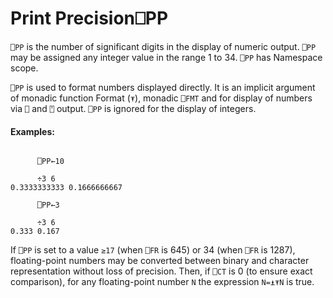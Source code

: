 




<h1 class="heading"><span class="name">Print Precision</span><span class="command">⎕PP</span></h1>

`⎕PP` is the number of significant digits in the display of numeric output. `⎕PP` may be assigned any integer value in the range 1 to 34. `⎕PP` has Namespace scope.


`⎕PP` is used to format numbers displayed directly. It is an implicit argument of monadic function Format (`⍕`), monadic `⎕FMT` and for display of numbers via `⎕` and `⍞` output. `⎕PP` is ignored for the display of integers.


#### Examples:
```apl

      ⎕PP←10
 
      ÷3 6
0.3333333333 0.1666666667
 
      ⎕PP←3
 
      ÷3 6
0.333 0.167
```


If `⎕PP` is set to a value `≥17` (when `⎕FR` is 645) or 34 (when `⎕FR` is 1287), floating-point numbers may be converted between binary and character representation without loss of precision. Then, if  `⎕CT` is 0 (to ensure exact comparison), for any floating-point number `N` the expression `N=⍎⍕N` is true.


